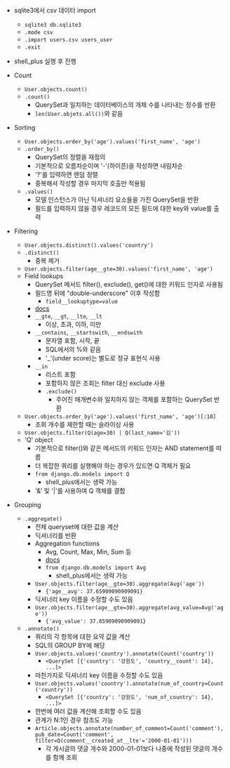 - sqlite3에서 csv 데이터 import
    - `sqlite3 db.sqlite3`
    - `.mode csv`
    - `.import users.csv users_user`
    - `.exit`

- shell_plus 실행 후 진행

- Count
    - `User.objects.count()`
    - `.count()`
        - QuerySet과 일치하는 데이터베이스의 개체 수를 나타내는 정수를 반환
        - `len(User.objets.all())`와 같음

- Sorting
    - `User.objects.order_by('age').values('first_name', 'age')`
    - `.order_by()`
        - QuerySet의 정렬을 재정의
        - 기본적으로 오름차순이며 '-'(하이픈)을 작성하면 내림차순
        - '?'를 입력하면 랜덤 정렬
        - 중복해서 작성할 경우 마지막 호출만 적용됨
    - `.values()`
        - 모델 인스턴스가 아닌 딕셔너리 요소들을 가진 QuerySet을 반환
        - 필드를 입력하지 않을 경우 레코드의 모든 필드에 대한 key와 value를 출력

- Filtering
    - `User.objects.distinct().values('country')`
    - `.distinct()`
        - 중복 제거
    - `User.objects.filter(age__gte=30).values('first_name', 'age')`
    - Field lookups
        - QuerySet 메서드 filter(), exclude(), get()에 대한 키워드 인자로 사용됨
        - 필드명 뒤에 "double-underscore" 이후 작성함
            - `field__lookuptype=value`
        - [docs](https://docs.djangoproject.com/en/3.2/ref/models/querysets/#field-lookups)
        - `__gte`, `__gt`, `__lte`, `__lt`
            - 이상, 초과, 이하, 미만
        - `__contains`, `__startswith`, `__endswith`
            - 문자열 포함, 시작, 끝
            - SQL에서의 %와 같음
            - '_'(under score)는 별도로 정규 표현식 사용
        - `__in`
            - 리스트 포함
            - 포함하지 않은 조회는 filter 대신 exclude 사용
            - `.exclude()`
                - 주어진 매개변수와 일치하지 않는 객체를 포함하는 QuerySet 반환
    - `User.objects.order_by('age').values('first_name', 'age')[:10]`
        - 조회 개수를 제한할 때는 슬라이싱 사용
    - `User.objects.filter(Q(age=30) | Q(last_name='김'))`
    - 'Q' object
        - 기본적으로 filter()와 같은 메서드의 키워드 인자는 AND statement를 따름
        - 더 복잡한 쿼리를 실행해야 하는 경우가 있드면 Q 객체가 필요
        - `from django.db.models import Q`
            - shell_plus에서는 생략 가능
        - '&' 및 '|'를 사용하여 Q 객체를 결합

- Grouping
    - `.aggregate()`
        - 전체 queryset에 대한 값을 계산
        - 딕셔너리를 반환
        - Aggregation functions
            - Avg, Count, Max, Min, Sum 등
            - [docs](https://docs.djangoproject.com/en/3.2/ref/models/querysets/#aggregation-functions)
            - `from django.db.models import Avg`
                - shell_plus에서는 생략 가능
        - `User.objects.filter(age__gte=30).aggregate(Avg('age'))`
            - `{'age__avg': 37.65909090909091}`
        - 딕셔너리 key 이름을 수정할 수도 있음
        - `User.objects.filter(age__gte=30).aggregate(avg_value=Avg('age'))`
            - `{'avg_value': 37.65909090909091}`
    - `.annotate()`
        - 쿼리의 각 항목에 대한 요약 값을 계산
        - SQL의 GROUP BY에 해당
        - `User.objects.values('country').annotate(Count('country'))`
            - `<QuerySet [{'country': '강원도', 'country__count': 14}, ...]>`
        - 마찬가지로 딕셔너리 key 이름을 수정할 수도 있음
        - `User.objects.values('country').annotate(num_of_country=Count('country'))`
            - `<QuerySet [{'country': '강원도', 'num_of_country': 14}, ...]>`
        - 한번에 여러 값을 계산해 조회할 수도 있음
        - 관계가 N:1인 경우 참조도 가능
        - `Article.objects.annotate(number_of_comment=Count('comment'), pub_date=Count('comment', filter=Q(comment__created_at__lte'='2000-01-01')))`
            - 각 게시글의 댓글 개수와 2000-01-01보다 나중에 작성된 댓글의 개수를 함께 조회